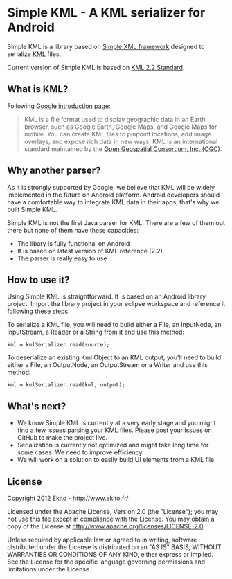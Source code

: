
# Simple KML - A KML serializer for Android

Simple KML is a library based on [Simple XML framework](http://simple.sourceforge.net/) designed to serialize [KML](https://developers.google.com/kml/) files.

Current version of Simple KML is based on [KML 2.2 Standard](https://developers.google.com/kml/documentation/kmlreference).

## What is KML?

Following [Google introduction page](https://developers.google.com/kml/):

> KML is a file format used to display geographic data in an Earth browser, such as Google Earth, Google Maps, and Google Maps for mobile. You can create KML files to pinpoint locations, add image overlays, and expose rich data in new ways. KML is an international standard maintained by the [Open Geospatial Consortium, Inc. (OGC)](http://www.opengeospatial.org/standards/kml/).

## Why another parser?

As it is strongly supported by Google, we believe that KML will be widely implemented in the future on Android platform. Android developers should have a comfortable way to integrate KML data in their apps, that's why we built Simple KML.

Simple KML is not the first Java parser for KML. There are a few of them out there but none of them have these capacities:
- The libary is fully functional on Android
- It is based on latest version of KML reference (2.2)
- The parser is really easy to use

## How to use it?

Using Simple KML is straightforward. It is based on an Android library project. Import the library project in your eclipse workspace and reference it following [these steps](http://developer.android.com/guide/developing/projects/projects-eclipse.html#ReferencingLibraryProject).

To serialize a KML file, you will need to build either a File, an InputNode, an InputStream, a Reader or a String from it and use this method:

```kml = kmlSerializer.read(source);```

To deserialize an existing Kml Object to an KML output, you'll need to build either a File, an OutputNode, an OutputStream or a Writer and use this method:

```kml = kmlSerializer.read(kml, output);```

## What's next?

- We know Simple KML is currently at a very early stage and you might find a few issues parsing your KML files. Please post your issues on GitHub to make the project live.
- Serialization is currently not optimized and might take long time for some cases. We need to improve efficiency.
- We will work on a solution to easily build UI elements from a KML file.

## License

Copyright 2012 Ekito - http://www.ekito.fr/

Licensed under the Apache License, Version 2.0 (the "License"); you may not use this file except in compliance with the License. You may obtain a copy of the License at http://www.apache.org/licenses/LICENSE-2.0

Unless required by applicable law or agreed to in writing, software distributed under the License is distributed on an "AS IS" BASIS, WITHOUT WARRANTIES OR CONDITIONS OF ANY KIND, either express or implied. See the License for the specific language governing permissions and limitations under the License.
